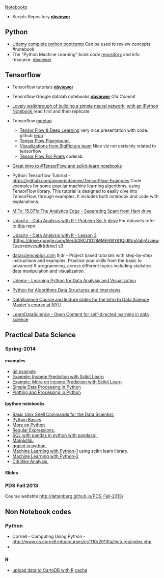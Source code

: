 [Notebooks](http://nbviewer.jupyter.org/github/vikasgupta1812/wiki/tree/gh-pages/notebooks/) 
- Scripts Repository [**nbviewer**](http://nbviewer.jupyter.org/github/vikasgupta1812/scripts/tree/master/) 

## Python
- [Udemy complete python bootcamp](https://github.com/vikasgupta1812/Complete-Python-Bootcamp/tree/master/#complete-python-bootcamp) Can be used to review concepts #notebook
- The "Python Machine Learning" book code [repository](https://github.com/rasbt/python-machine-learning-book) and info resource. [nbviewer](http://nbviewer.jupyter.org/github/rasbt/python-machine-learning-book)

## Tensorflow 
- Tensorflow tutorials [**nbviewer**](http://nbviewer.jupyter.org/github/pkmital/tensorflow_tutorials/tree/master/notebooks/)
- Tensroflow Google datalab notebooks  [**nbviewer**](http://nbviewer.jupyter.org/github/GoogleCloudPlatform/datalab/blob/a82d95f40a4c5faf9cfd527afb86f801ced6f969/content/datalab/samples/TensorFlow%20Machine%20Learning%20with%20Financial%20Data%20on%20Google%20Cloud%20Platform.ipynb) _Old Commit_
- [Lovely walkthrough of building a simple neural network, with an IPython Notebook ](http://cs231n.github.io/neural-networks-case-study/) read first and then replicate
- Tensorflow [meetup](http://www.meetup.com/gdgnyc/events/230848397/?from=ref)
    - [Tensor Flow & Deep Learning](https://docs.google.com/presentation/d/1TVixw6ItiZ8igjp6U17tcgoFrLSaHWQmMOwjlgQY9co/pub?slide=id.p) very nice presentation with code. github [repo](https://github.com/martin-gorner/tensorflow-mnist-tutorial)
    - [Tensor Flow Playground](http://playground.tensorflow.org/#activation=tanh&batchSize=10&dataset=circle&regDataset=reg-plane&learningRate=0.03&regularizationRate=0&noise=0&networkShape=4,2&seed=[masked]&showTestData=false&discretize=false&percTrainData=50&x=true&y=true&xTimesY=false&xSquared=false&ySquared=false&cosX=false&sinX=false&cosY=false&sinY=false&collectStats=false&problem=classification&initZero=false),
    - [Visualizations from BigPicture team](https://research.google.com/bigpicture/) Nice viz not certainly related to tensorflow
    - [Tensor Flow For Poets](https://codelabs.developers.google.com/codelabs/tensorflow-for-poets/index.html?index=..%2F..%2Fio2016#0) codelab.
- [Great intro to #TensorFlow and scikit-learn notebooks](https://github.com/PythonWorkshop/intro-to-tensorflow/blob/master/Wine-Quality/Wine%20Quality.ipynb)
- Python Tensorflow Tutorial - https://github.com/aymericdamien/TensorFlow-Examples
Code examples for some popular machine learning algorithms, using TensorFlow library. This tutorial is designed to easily dive into TensorFlow, through examples. It includes both notebook and code with explanations. 



- [MITx: 15.071x The Analytics Edge - Separating Spam from Ham](http://rstudio-pubs-static.s3.amazonaws.com/15854_fb25ca65439d4af4a48512d9abf943c7.html) [drive](https://drive.google.com/file/d/0B0J1O2jMMERWOUFFdkdVVlNQTkU/view?usp=drivesdk)
- [Udacity - Data Analysis with R - Problem Set 5](https://rpubs.com/mistophiles/ud651_problemset5) [dirve](https://drive.google.com/file/d/0B0J1O2jMMERWY21hVWJFTEVDaFk/view?usp=drivesdk) For datasets refer to [this](https://github.com/rajatsaxena/DataAnalysisCourse) repo
- [Udacity - Data Analysis with R - Lesson 3](https://rpubs.com/mistophiles/ud651_lesson3) [https://drive.google.com/file/d/0B0J1O2jMMERWYjI1QjdINmVabjA/view?usp=drivesdk](drive) [s3](https://s3.amazonaws.com/storagecheckpersonal/Udacity+-+Data+Analysis+with+R+-+Lesson+3.html?X-Amz-Date=20160607T031442Z&X-Amz-Expires=300&X-Amz-Algorithm=AWS4-HMAC-SHA256&X-Amz-Signature=c79ae5d35f6d7bbfd1ecec7fd7b8c322f46f5902dc03f40d2c194f1051ea2e79&X-Amz-Credential=ASIAJCTEUXOIKVY7R2IQ/20160607/us-east-1/s3/aws4_request&X-Amz-SignedHeaders=Host&x-amz-security-token=FQoDYXdzELT//////////wEaDJsM6B7oCQpcaRN47iLHAYKsCzxLaBt/e3kbTrrHdvESWgld5dL9Vf9cjyJzJkys0arxpQ4saxNMFvZEUk3JwNDDVWpLgqscasuIO5sai3xudsZUewNTenXvL5yCKwUnVdzUVC4fYrFNOcMbGUH9eqZ5q8/XwpZYyHytdZBZ9j4KyMQLSoEXqNBaY4/3ycOGBEGGlQdi9ePnUJYOO2baRoU3XcoffyR0XhQyrZ2NVfcJH/u/ElTuLGZowSHUOtv2GCmXhHdzXHlHNiDmixCfowWBs8hTX0co1PfYugU%3D)
- [datascienceplus.com](datascienceplus.com) tl;dr - Project based tutorials with step-by-step instructions and examples. Practice your skills from the basic to advanced R programming, across different topics including statistics, data manipulation and visualization. 
- [Udemy - Learning Python for Data Analysis and Visualization](https://github.com/vikasgupta1812/Udemy-notes) 
- [Python for Algorithms Data Structures and Interviews](https://github.com/vikasgupta1812/Python-for-Algorithms--Data-Structures--and-Interviews)
- [DataScience Course and lecture slides for the Intro to Data Science Master's course at NYU](https://github.com/vikasgupta1812/DataScienceCourse)
- [LearnDataScience - Open Content for self-directed learning in data science](https://github.com/vikasgupta1812/LearnDataScience#ipython-notebooks--)
## Practical Data Science

### Spring-2014

#### examples
- [git example](https://github.com/vikasgupta1812/PDS-Spring-2014/blob/master/examples/git_example.md#git-example)
- [Example: Income Prediction with Scikit Learn](https://github.com/vikasgupta1812/PDS-Spring-2014/blob/master/examples/income_prediction_with_scikit.md#example-income-prediction-with-scikit-learn)
- [Example: More on Income Prediction with Scikit Learn](https://github.com/vikasgupta1812/PDS-Spring-2014/blob/master/examples/income_prediction_with_scikit_2.md#example-more-on-income-prediction-with-scikit-learn)
- [Simple Data Processing in Python](https://github.com/vikasgupta1812/PDS-Spring-2014/blob/master/examples/simple_data_processing_py.md#example-simple-data-processing-in-python)
- [Plotting and Processing in Python](https://github.com/vikasgupta1812/PDS-Spring-2014/blob/master/examples/simple_plotting_with_python.md#example-plotting-and-processing-in-python)


#### Ipython notebooks  

- [Basic Unix Shell Commands for the Data Scientist.](http://nbviewer.jupyter.org/github/vikasgupta1812/PDS-Spring-2014/blob/master/ipython_notebooks/Basic%20Unix%20Shell%20Commands%20for%20the%20Data%20Scientist.ipynb)
- [Python Basics](http://nbviewer.jupyter.org/github/vikasgupta1812/PDS-Spring-2014/blob/master/ipython_notebooks/Python%20Basics%20%28Practical%20Data%20Science%29.ipynb)
- [More on Python](http://nbviewer.jupyter.org/github/vikasgupta1812/PDS-Spring-2014/blob/master/ipython_notebooks/More%20on%20Python%20%28Practical%20Data%20Science%29.ipynb)
- [Regular Expressions.](http://nbviewer.jupyter.org/github/vikasgupta1812/PDS-Spring-2014/blob/master/ipython_notebooks/Regular%20Expressions.ipynb)
- [SQL with pandas in python with pandasql.](http://nbviewer.jupyter.org/github/vikasgupta1812/PDS-Spring-2014/blob/master/ipython_notebooks/SQL%20with%20pandas%20in%20python%20with%20pandasql.ipynb)
- [Matplotlib.](http://nbviewer.jupyter.org/github/vikasgupta1812/PDS-Spring-2014/blob/master/ipython_notebooks/Matplotlib.ipynb)
- [ggplot in python.](http://nbviewer.jupyter.org/github/vikasgupta1812/PDS-Spring-2014/blob/master/ipython_notebooks/ggplot%20in%20python.ipynb)
- [Machine Learning with Python-1](http://nbviewer.jupyter.org/github/vikasgupta1812/PDS-Spring-2014/blob/master/ipython_notebooks/Briefly%21%20Machine%20Learning%20with%20Python%20%28Practical%20Data%20Science%29.ipynb) using scikit learn library.
- [Machine Learning with Python-2](http://nbviewer.jupyter.org/github/vikasgupta1812/PDS-Spring-2014/blob/master/ipython_notebooks/Machine%20Learning%20with%20Python.ipynb)
- [Citi Bike Analysis.](http://nbviewer.jupyter.org/github/vikasgupta1812/PDS-Spring-2014/blob/master/ipython_notebooks/Citi%20Bike%20Analysis.ipynb)

#### Slides


### PDS Fall 2013

Course webstite http://jattenberg.github.io/PDS-Fall-2013/




## Non Notebook codes 
### Python
- Cornell - Computing Using Python -http://www.cs.cornell.edu/courses/cs1110/2013fa/lectures/index.php
- 



### R
- [upload data to CartoDB with R](rstudio-pubs-static.s3.amazonaws.com/22656_6fe3c225892740bb90c88f079edc494d.html) [cache](https://drive.google.com/file/d/0B0J1O2jMMERWT09WTUsxTHNPalU/view?usp=drivesdk)
